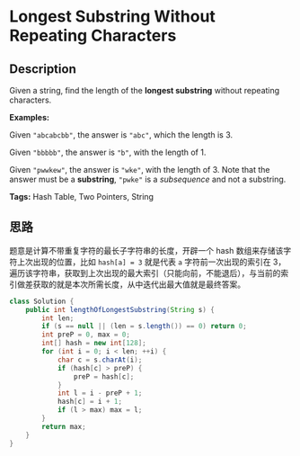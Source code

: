 # Longest Substring Without Repeating Characters

## Description

Given a string, find the length of the **longest substring** without repeating characters.

**Examples:**

Given `"abcabcbb"`, the answer is `"abc"`, which the length is 3.

Given `"bbbbb"`, the answer is `"b"`, with the length of 1.

Given `"pwwkew"`, the answer is `"wke"`, with the length of 3. Note that the answer must be a **substring**, `"pwke"` is a *subsequence* and not a substring.

**Tags:** Hash Table, Two Pointers, String


## 思路

题意是计算不带重复字符的最长子字符串的长度，开辟一个 hash 数组来存储该字符上次出现的位置，比如 `hash[a] = 3` 就是代表 `a` 字符前一次出现的索引在 3，遍历该字符串，获取到上次出现的最大索引（只能向前，不能退后），与当前的索引做差获取的就是本次所需长度，从中迭代出最大值就是最终答案。

```java
class Solution {
    public int lengthOfLongestSubstring(String s) {
        int len;
        if (s == null || (len = s.length()) == 0) return 0;
        int preP = 0, max = 0;
        int[] hash = new int[128];
        for (int i = 0; i < len; ++i) {
            char c = s.charAt(i);
            if (hash[c] > preP) {
                preP = hash[c];
            }
            int l = i - preP + 1;
            hash[c] = i + 1;
            if (l > max) max = l;
        }
        return max;
    }
}
```
